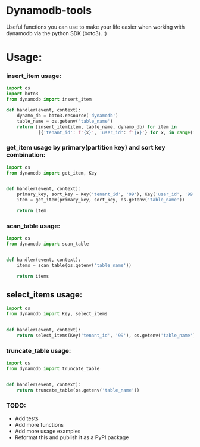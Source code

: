 # Dynamodb-tools
Useful functions you can use to make your life easier when working with dynamodb via the python SDK (boto3). :)

# Usage:

### insert_item usage:

```python
import os
import boto3
from dynamodb import insert_item

def handler(event, context):
    dynamo_db = boto3.resource('dynamodb')
    table_name = os.getenv('table_name')
    return [insert_item(item, table_name, dynamo_db) for item in
            [{'tenant_id': f'{x}', 'user_id': f'{x}'} for x, in range(120)]]
```

### get_item usage by primary(partition key) and sort key combination:

```python
import os
from dynamodb import get_item, Key


def handler(event, context):
    primary_key, sort_key = Key('tenant_id', '99'), Key('user_id', '99')
    item = get_item(primary_key, sort_key, os.getenv('table_name'))

    return item
```

### scan_table usage:

```python
import os
from dynamodb import scan_table


def handler(event, context):
    items = scan_table(os.getenv('table_name'))

    return items
```

## select_items usage:

```python
import os
from dynamodb import Key, select_items


def handler(event, context):
    return select_items(Key('tenant_id', '99'), os.getenv('table_name'))
```

### truncate_table usage:

```python
import os
from dynamodb import truncate_table


def handler(event, context):
    return truncate_table(os.getenv('table_name'))
```


### TODO:
* Add tests
* Add more functions
* Add more usage examples
* Reformat this and publish it as a PyPI package 
